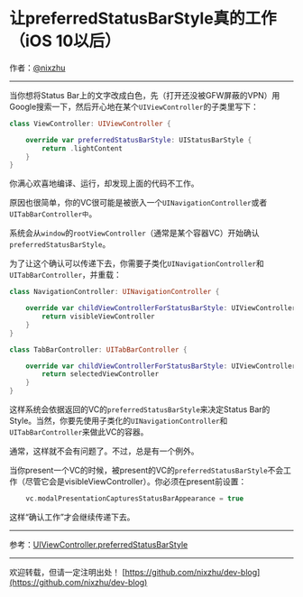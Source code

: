 # 让preferredStatusBarStyle真的工作（iOS 10以后）

作者：[@nixzhu](https://twitter.com/nixzhu)

---

当你想将Status Bar上的文字改成白色，先（打开还没被GFW屏蔽的VPN）用Google搜索一下，然后开心地在某个`UIViewController`的子类里写下：

``` swift
class ViewController: UIViewController {

    override var preferredStatusBarStyle: UIStatusBarStyle {
        return .lightContent
    }
}
```

你满心欢喜地编译、运行，却发现上面的代码不工作。

原因也很简单，你的VC很可能是被嵌入一个`UINavigationController`或者`UITabBarController中`。

系统会从`window`的`rootViewController`（通常是某个容器VC）开始确认`preferredStatusBarStyle`。

为了让这个确认可以传递下去，你需要子类化`UINavigationController`和`UITabBarController`，并重载：

``` swift
class NavigationController: UINavigationController {

    override var childViewControllerForStatusBarStyle: UIViewController? {
        return visibleViewController
    }
}

class TabBarController: UITabBarController {

    override var childViewControllerForStatusBarStyle: UIViewController? {
        return selectedViewController
    }
}
```

这样系统会依据返回的VC的`preferredStatusBarStyle`来决定Status Bar的Style。当然，你要先使用子类化的`UINavigationController`和`UITabBarController`来做此VC的容器。

通常，这样就不会有问题了。不过，总是有一个例外。

当你present一个VC的时候，被present的VC的`preferredStatusBarStyle`不会工作（尽管它会是visibleViewController）。你必须在present前设置：

``` swift
    vc.modalPresentationCapturesStatusBarAppearance = true
```

这样“确认工作”才会继续传递下去。

---

参考：[UIViewController.preferredStatusBarStyle](https://developer.apple.com/documentation/uikit/uiviewcontroller/1621416-preferredstatusbarstyle)

---

欢迎转载，但请一定注明出处！ [https://github.com/nixzhu/dev-blog](https://github.com/nixzhu/dev-blog)
